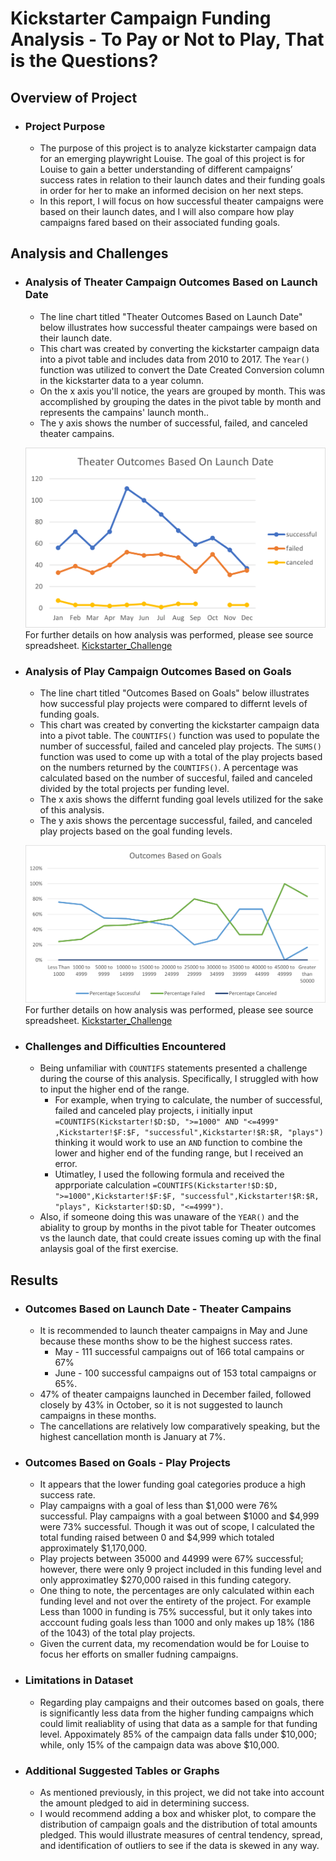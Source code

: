 # **Kickstarter Campaign Funding Analysis - To Pay or Not to Play, That is the Questions?**

## **Overview of Project**

 - ### Project Purpose
   - The purpose of this project is to analyze kickstarter campaign data for an emerging playwright Louise. The goal of  this project is for Louise to gain a better understanding of different campaigns’ success rates in relation to their launch dates and their funding goals in order for her to make an informed decision on her next steps. 
   - In this report, I will focus on how successful theater campaigns were based on their launch dates, and I will also compare how play campaigns fared based on their associated funding goals.

## **Analysis and Challenges**

 - ### Analysis of Theater Campaign Outcomes Based on Launch Date
   -  The line chart titled "Theater Outcomes Based on Launch Date" below illustrates how successful theater campaings were based on their launch date.
   -  This chart was created by converting the kickstarter campaign data into a pivot table and includes data from 2010 to 2017.  The `Year()` function was utilized to convert the Date Created Conversion column in the kickstarter data to a year column.  
   -  On the x axis you'll notice, the years are grouped by month.  This was accomplished by grouping the dates in the pivot table by month and represents the campains' launch month.. 
   -  The y axis shows the number of successful, failed, and canceled theater campains. 

   ![Theater_Outcomes_vs_Launch](Resources/Theater_Outcomes_vs_Launch.png)
    For further details on how analysis was performed, please see source spreadsheet. 
    [Kickstarter_Challenge](Kickstarter_Challenge.zip)

 - ### Analysis of Play Campaign Outcomes Based on Goals
   - The line chart titled "Outcomes Based on Goals" below illustrates how successful play projects were compared to differnt levels of funding goals.
   - This chart was created by converting the kickstarter campaign data into a pivot table.  The `COUNTIFS()` function was used to populate the number of successful, failed and canceled play projects.  The `SUMS()` function was used to come up with a total of the play projects based on the numbers returned by the `COUNTIFS()`.  A percentage was calculated based on the number of succesful, failed and canceled divided by the total projects per funding level. 
   -  The x axis shows the differnt funding goal levels utilized for the sake of this analysis.  
   -  The y axis shows the percentage successful, failed, and canceled play projects based on the goal funding levels.
   
   ![Outcomes_vs_Goals](Resources/Outcomes_vs_Goals.png)
   For further details on how analysis was performed, please see source spreadsheet. 
   [Kickstarter_Challenge](Kickstarter_Challenge.zip)

 - ### Challenges and Difficulties Encountered
   - Being unfamiliar with `COUNTIFS` statements presented a challenge during the course of this analysis. Specifically, I struggled with how to input the higher end of the range.  
     - For example, when trying to calculate, the number of successful, failed and canceled play projects, i initially input `=COUNTIFS(Kickstarter!$D:$D, ">=1000" AND "<=4999" ,Kickstarter!$F:$F, "successful",Kickstarter!$R:$R, "plays")` thinking it would work to use an `AND` function to combine the lower and higher end of the funding range, but I received an error.  
     - Utimatley, I used the following formula and received the apprporiate calculation `=COUNTIFS(Kickstarter!$D:$D, ">=1000",Kickstarter!$F:$F, "successful",Kickstarter!$R:$R, "plays", Kickstarter!$D:$D, "<=4999")`.
   - Also, if someone doing this was unaware of the `YEAR()` and the abiality to group by months in the pivot table for Theater outcomes vs the launch date, that could create issues coming up with the final anlaysis goal of the first exercise.


## **Results**

 - ### Outcomes Based on Launch Date - Theater Campains
   - It is recommended to launch theater campaigns in May and June because these months show to be the highest success rates.
     - May - 111 successful campaigns out of 166 total campains or 67% 
     - June - 100 successful campaigns out of 153 total campaigns or 65%. 
   - 47% of theater campaigns launched in December failed, followed closely by 43% in October, so it is not suggested to launch campaigns in these months.  
   - The cancellations are relatively low comparatively speaking, but the highest cancellation month is January at 7%.
  
 - ### Outcomes Based on Goals - Play Projects
   - It appears that the lower funding goal categories produce a high success rate.  
   - Play campaigns with a goal of less than $1,000 were 76% successful.  Play campaigns with a goal between $1000 and $4,999 were 73% successful.  Though it was out of scope, I calculated the total funding raised between 0 and $4,999 which totaled approximately $1,170,000.
   - Play projects between 35000 and 44999 were 67% successful; however, there were only 9 project included in this funding level and only approximatley $270,000 raised in this funding category.  
   - One thing to note, the percentages are only calculated within each funding level and not over the entirety of the project.  For example Less than 1000 in funding is 75% successful, but it only takes into acccount fuding goals less than 1000 and only makes up 18% (186 of the 1043) of the total play projects.
   - Given the current data, my recomendation would be for Louise to focus her efforts on smaller fudning campaigns.  
   
 - ### Limitations in Dataset
   - Regarding play campaigns and their outcomes based on goals, there is significantly less data from the higher funding campaigns which could limit realiablity of using that data as a sample for that funding level.  Appoximately 85% of the campaign data falls under $10,000; while, only 15% of the campaign data was above $10,000.

 - ### Additional Suggested Tables or Graphs
   - As mentioned previously, in this project, we did not take into account the amount pledged to aid in determining success.  
   - I would recommend adding a box and whisker plot, to compare the distribution of campaign goals and the distribution of total amounts pledged.  This would illustrate measures of central tendency, spread, and identification of outliers to see if the data is skewed in any way.
